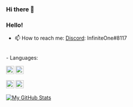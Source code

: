 ### Hi there 👋

<!--
**InfinitePossibilities/InfinitePossibilities** is a ✨ _special_ ✨ repository because its `README.md` (this file) appears on your GitHub profile.

Here are some ideas to get you started:

- 🔭 I’m currently working on ...
- 🌱 I’m currently learning ...
- 👯 I’m looking to collaborate on ...
- 🤔 I’m looking for help with ...
- 💬 Ask me about ...
- 📫 How to reach me: ...
- 😄 Pronouns: ...
- ⚡ Fun fact: ...
-->
### Hello!

- 📫 How to reach me: [Discord](https://discordapp.com/users/175390734608891905): InfiniteOne#8117
<br />
- Languages:
<p float="left">
  <img alt ="net" width="22px" src="https://cdn.cdnlogo.com/logos/d/95/dotnet.svg" />
  <img alt ="js/node" width="22px" src="https://cdn.cdnlogo.com/logos/n/94/nodejs-icon.svg" />
</p>
<p float="left">
  <img alt ="python" width="22px" src="https://cdn.cdnlogo.com/logos/p/3/python.svg" />
  <img alt ="lua" width="22px" src="https://cdn.cdnlogo.com/logos/l/50/lua.svg" />
</p>


[![My GitHub Stats](https://github-readme-stats.vercel.app/api/?username=InfinitePossibilities&count_private=true&theme=tokyonight&showicons=true)]()
